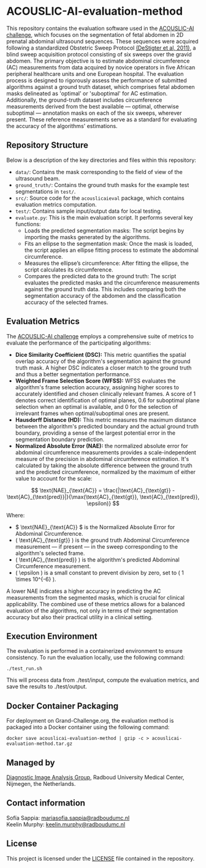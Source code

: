 # ACOUSLIC-AI-evaluation-method
This repository contains the evaluation software used in the [ACOUSLIC-AI challenge](https://acouslic-ai.grand-challenge.org/), which focuses on the segmentation of fetal abdomen in 2D prenatal abdominal
ultrasound sequences. These sequences were acquired following a standardized Obstetric Sweep Protocol [(DeStigter et al, 2011)](https://doi.org/10.1109/GHTC.2011.39), a blind sweep acquisition protocol consisting of six sweeps
over the gravid abdomen. The primary objective is to estimate abdominal circumference (AC) measurements from data acquired by novice operators in five African peripheral healthcare units and one European
hospital. The evaluation process is designed to rigorously assess the performance of submitted algorithms against a ground truth dataset, which comprises fetal abdomen masks delineated as 'optimal' or 'suboptimal' for AC estimation. Additionally, the ground-truth dataset includes circumference measurements derived from the best available — optimal, otherwise suboptimal — annotation masks on each of the six sweeps, wherever present. These reference measurements serve as a standard for evaluating the accuracy of the algorithms' estimations.

## Repository Structure
Below is a description of the key directories and files within this repository:

- `data/`: Contains the mask corresponding to the field of view of the ultrasound beam.
- `ground_truth/`: Contains the ground truth masks for the example test segmentations in `test/`.
- `src/`: Source code for the `acouslicaieval` package, which contains evaluation metrics computation.
- `test/`: Contains sample input/output data for local testing.
- `evaluate.py`: This is the main evaluation script. It performs several key functions:
    - Loads the predicted segmentation masks: The script begins by importing the masks generated by the algorithms.
    - Fits an ellipse to the segmentation mask: Once the mask is loaded, the script applies an ellipse fitting process to estimate the abdominal circumference.
    - Measures the ellipse’s circumference: After fitting the ellipse, the script calculates its circumference.
    - Compares the predicted data to the ground truth: The script evaluates the predicted masks and the circumference measurements against the ground truth data. This includes comparing both the segmentation accuracy of the abdomen and the classification accuracy of the selected frames.

## Evaluation Metrics
The [ACOUSLIC-AI challenge](https://acouslic-ai.grand-challenge.org/) employs a comprehensive suite of metrics to evaluate the performance of the participating algorithms:

- **Dice Similarity Coefficient (DSC):** This metric quantifies the spatial overlap accuracy of the algorithm's segmentation against the ground truth mask. A higher DSC indicates a closer match to the ground truth and thus a better segmentation performance.
- **Weighted Frame Selection Score (WFSS):** WFSS evaluates the algorithm's frame selection accuracy, assigning higher scores to accurately identified and chosen clinically relevant frames. A score of 1 denotes correct identification of optimal planes, 0.6 for suboptimal plane selection when an optimal is available, and 0 for the selection of irrelevant frames when optimal/suboptimal ones are present.
- **Hausdorff Distance (HD):** This metric measures the maximum distance between the algorithm's predicted boundary and the actual ground truth boundary, providing a sense of the largest potential error in the segmentation boundary prediction.
- **Normalized Absolute Error (NAE):** the normalized absolute error for abdominal circumference measurements provides a scale-independent measure of the precision in abdominal circumference estimation. It's calculated by taking the absolute difference between the ground truth and the predicted circumference, normalized by the maximum of either value to account for the scale:
```math
   \text{NAE}_{\text{AC}} = \frac{|\text{AC}_{\text{gt}} - \text{AC}_{\text{pred}}|}{\max(\text{AC}_{\text{gt}}, \text{AC}_{\text{pred}}, \epsilon)} 
```
  Where:
  - $ \text{NAE}_{\text{AC}} $ is the Normalized Absolute Error for Abdominal Circumference.
  - \( \text{AC}_{\text{gt}} \) is the ground truth Abdominal Circumference measurement — if present — in the sweep corresponding to the algorithm's selected frame.
  - \( \text{AC}_{\text{pred}} \) is the algorithm's predicted Abdominal Circumference measurement.
  - \( \epsilon \) is a small constant to prevent division by zero, set to \( 1 \times 10^{-6} \).
  
  A lower NAE indicates a higher accuracy in predicting the AC measurements from the segmented masks, which is crucial for clinical applicability.
The combined use of these metrics allows for a balanced evaluation of the algorithms, not only in terms of their segmentation accuracy but also their practical utility in a clinical setting.

## Execution Environment
The evaluation is performed in a containerized environment to ensure consistency. To run the evaluation locally, use the following command:

    ./test_run.sh

This will process data from ./test/input, compute the evaluation metrics, and save the results to ./test/output.

## Docker Container Packaging
For deployment on Grand-Challenge.org, the evaluation method is packaged into a Docker container using the following command:

    docker save acouslicai-evaluation-method | gzip -c > acouslicai-evaluation-method.tar.gz

## Managed by
[Diagnostic Image Analysis Group](https://diagnijmegen.nl/), Radboud University Medical Center, Nijmegen, the Netherlands.

## Contact information
Sofía Sappia: mariasofia.sappia@radboudumc.nl \
Keelin Murphy: keelin.murphy@radboudumc.nl

## License
This project is licensed under the [LICENSE](https://github.com/DIAGNijmegen/ACOUSLIC-AI-evaluation-method/blob/main/LICENSE) file contained in the repository.